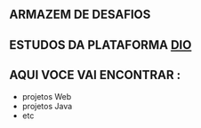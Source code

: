 ## ARMAZEM DE DESAFIOS 

## ESTUDOS DA PLATAFORMA [DIO](https://web.digitalinnovation.one/) 

## AQUI VOCE VAI ENCONTRAR :

- projetos Web  
- projetos Java 
- etc